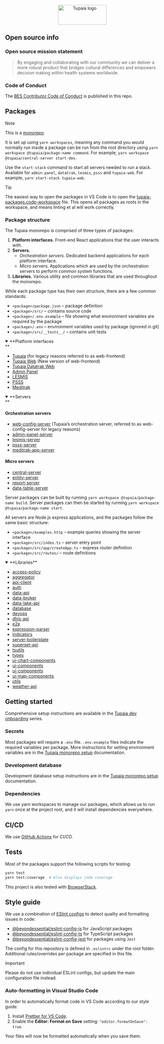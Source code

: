 <p align="center">
	<a href="https://tupaia.org">
		<img alt="Tupaia logo" src="https://github.com/beyondessential/tupaia/assets/33956381/68e3f45a-dd63-431f-a206-f72352af98c1" width="158" height="65" />
	</a>
</p>

## Open source info

### Open source mission statement

> By engaging and collaborating with our community we can deliver a more robust product that bridges cultural differences and empowers decision making within health systems worldwide.

### Code of Conduct

The [BES Contributor Code of Conduct](/.github/CODE_OF_CONDUCT.md) is published in this repo.

## Packages

> [!NOTE]
> This is a [monorepo](https://github.com/babel/babel/blob/master/doc/design/monorepo.md).

It is set up using `yarn workspaces`, meaning any command you would normally run inside a package can be run from the root directory using `yarn workspace @tupaia/package-name command`. For example, `yarn workspace @tupaia/central-server start-dev`.

Use the `start-stack` command to start all servers needed to run a stack. Available for `admin-panel`, `datatrak`, `lesmis`, `psss` and `tupaia-web`. For example, `yarn start-stack tupaia-web`.

> [!TIP]
> The easiest way to open the packages in VS Code is to open the [tupaia-packages.code-workspace](/tupaia-packages.code-workspace) file. This opens all packages as roots in the workspace, and means linting et al will work correctly.

### Package structure

The Tupaia monorepo is comprised of three types of packages:

1. **Platform interfaces.** Front-end React applications that the user interacts with.
2. **Servers.**
	- *Orchestration servers.* Dedicated backend applications for each platform interface.
	- *Micro servers.* Applications which are used by the orchestration servers to perform common system functions.
3. **Libraries.** Various utility and common libraries that are used throughout the monorepo.

While each package type has their own structure, there are a few common standards:

- `<package>/package.json` – package definition
- `<package>/src/` – contains source code
- `<package>/.env.example` – file showing what environment variables are required by the package
- `<package>/.env` – environment variables used by package (ignored in git)
- `<package>/src/__tests__/` – contains unit tests

<details open>
<summary>**Platform interfaces</summary>**

- [Tupaia](https://github.com/beyondessential/tupaia/blob/dev/packages/web-frontend/README.md) (for legacy reasons referred to as web-frontend)
- [Tupaia Web](https://github.com/beyondessential/tupaia/blob/dev/packages/tupaia-web/README.md) (New version of web-frontend)
- [Tupaia Datatrak Web](https://github.com/beyondessential/tupaia/blob/dev/packages/datatrak-web/README.md)
- [Admin Panel](https://github.com/beyondessential/tupaia/blob/dev/packages/admin-panel/README.md)
- [LESMIS](https://github.com/beyondessential/tupaia/blob/dev/packages/lesmis/README.md)
- [PSSS](https://github.com/beyondessential/tupaia/blob/dev/packages/psss/README.md)
- [Meditrak](https://github.com/beyondessential/tupaia/blob/dev/packages/meditrak-app/README.md)

</details>

<details open>
<summary>**Servers</summary>**

#### Orchestration servers

- [web-config-server](https://github.com/beyondessential/tupaia/blob/dev/packages/web-config-server/README.md) (Tupaia’s orchestration server, referred to as web-config-server for legacy reasons)
- [admin-panel-server](https://github.com/beyondessential/tupaia/blob/dev/packages/admin-panel-server/README.md)
- [lesmis-server](https://github.com/beyondessential/tupaia/blob/dev/packages/lesmis-server/README.md)
- [psss-server](https://github.com/beyondessential/tupaia/blob/dev/packages/psss-server/README.md)
- [meditrak-app-server](https://github.com/beyondessential/tupaia/blob/dev/packages/meditrak-app-server/README.md)

#### Micro servers

- [central-server](https://github.com/beyondessential/tupaia/blob/dev/packages/central-server/README.md)
- [entity-server](https://github.com/beyondessential/tupaia/blob/dev/packages/entity-server/README.md)
- [report-server](https://github.com/beyondessential/tupaia/blob/dev/packages/report-server/README.md)
- [data-table-server](https://github.com/beyondessential/tupaia/blob/dev/packages/data-table-server/README.md)

</details>

Server packages can be built by running `yarn workspace @tupaia/package-name build`. Server packages can then be started by running `yarn workspace @tupaia/package-name start`.

All servers are Node.js express applications, and the packages follow the same basic structure:

- `<package>/examples.http` – example queries showing the server interface
- `<package>/src/index.ts` – server entry point
- `<package>/src/app/createApp.ts` – express router definition
- `<package>/src/routes/` – route definitions

<details open>
<summary>**Libraries**</summary>

- [access-policy](https://github.com/beyondessential/tupaia/blob/dev/packages/access-policy/README.md)
- [aggregator](https://github.com/beyondessential/tupaia/blob/dev/packages/aggregator/README.md)
- [api-client](https://github.com/beyondessential/tupaia/blob/dev/packages/api-client/README.md)
- [auth](https://github.com/beyondessential/tupaia/blob/dev/packages/auth/README.md)
- [data-api](https://github.com/beyondessential/tupaia/blob/dev/packages/data-api/README.md)
- [data-broker](https://github.com/beyondessential/tupaia/blob/dev/packages/data-broker/README.md)
- [data-lake-api](https://github.com/beyondessential/tupaia/blob/dev/packages/data-lake-api/README.md)
- [database](https://github.com/beyondessential/tupaia/blob/dev/packages/database/README.md)
- [devops](https://github.com/beyondessential/tupaia/blob/dev/packages/devops/README.md)
- [dhis-api](https://github.com/beyondessential/tupaia/blob/dev/packages/dhis-api/README.md)
- [e2e](https://github.com/beyondessential/tupaia/blob/dev/packages/e2e/README.md)
- [expression-parser](https://github.com/beyondessential/tupaia/blob/dev/packages/expression-parser/README.md)
- [indicators](https://github.com/beyondessential/tupaia/blob/dev/packages/indicators/README.md)
- [server-boilerplate](https://github.com/beyondessential/tupaia/blob/dev/packages/server-boilerplate/README.md)
- [superset-api](https://github.com/beyondessential/tupaia/blob/dev/packages/superset-api/README.md)
- [tsutils](https://github.com/beyondessential/tupaia/blob/dev/packages/tsutils/README.md)
- [types](https://github.com/beyondessential/tupaia/blob/dev/packages/types/README.md)
- [ui-chart-components](https://github.com/beyondessential/tupaia/blob/dev/packages/ui-chart-components/README.md)
- [ui-components](https://github.com/beyondessential/tupaia/blob/dev/packages/ui-components/README.md)
- [ui-components](https://github.com/beyondessential/tupaia/blob/dev/packages/ui-components/README.md)
- [ui-map-components](https://github.com/beyondessential/tupaia/blob/dev/packages/ui-map-components/README.md)
- [utils](https://github.com/beyondessential/tupaia/blob/dev/packages/utils/README.md)
- [weather-api](https://github.com/beyondessential/tupaia/blob/dev/packages/weather-api/README.md)

</details>

## Getting started

Comprehensive setup instructions are available in the [Tupaia dev onboarding](https://beyond-essential.slab.com/posts/tupaia-system-architecture-bx4yroqt) series.

### Secrets

Most packages will require a `.env` file. `.env.example` files indicate the required variables per package. More instructions for setting environment variables are in the [Tupaia monorepo setup](https://beyond-essential.slab.com/posts/tupaia-monorepo-setup-v5egpdpq#hvfnz-set-environment-variables) documentation.

### Development database

Development database setup instructions are in the [Tupaia monorepo setup](https://beyond-essential.slab.com/posts/tupaia-monorepo-setup-v5egpdpq#hs8ne-set-up-database) documentation.

### Dependencies

We use yarn workspaces to manage our packages, which allows us to run `yarn` once at the project root, and it will install dependencies everywhere.

## CI/CD

We use [GitHub Actions](https://docs.github.com/en/actions) for CI/CD.

## Tests

Most of the packages support the following scripts for testing:

```sh
yarn test
yarn test:coverage  # Also displays code coverage
```

This project is also tested with [BrowserStack](https://www.browserstack.com).

## Style guide

We use a combination of [ESlint configs](https://eslint.org/docs/user-guide/configuring) to detect quality and formatting issues in code:

- [@beyondessential/eslint-config-js](https://www.npmjs.com/package/@beyondessential/eslint-config-js) for JavaScript packages
- [@beyondessential/eslint-config-ts](https://www.npmjs.com/package/@beyondessential/eslint-config-ts) for TypeScript packages
- [@beyondessential/eslint-config-jest](https://www.npmjs.com/package/@beyondessential/eslint-config-jest) for packages using `Jest`

The config for this repository is defined in `.eslintrc` under the root folder. Additional rules/overrides per package are specified in this file.

> [!IMPORTANT]
> Please do not use individual ESLint configs, but update the main configuration file instead.

### Auto-formatting in Visual Studio Code

In order to automatically format code in VS Code according to our style guide:

1. Install [Prettier for VS Code](https://marketplace.visualstudio.com/items?itemName=esbenp.prettier-vscode).
2. Enable the **Editor: Format on Save** setting: `"editor.formatOnSave": true`.

Your files will now be formatted automatically when you save them.
